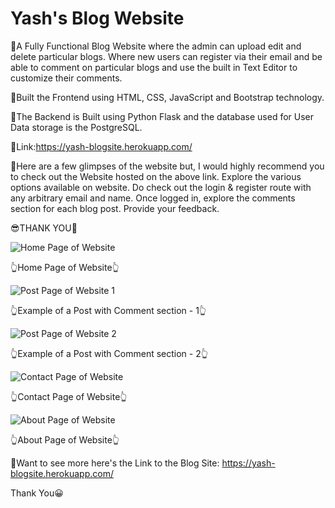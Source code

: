 # Yash's Blog Website

🌟A Fully Functional Blog Website where the admin can upload edit and delete particular blogs. 
Where new users can register via their email and be able to comment on particular blogs and use the built in Text Editor to customize their comments.

🌟Built the Frontend using HTML, CSS, JavaScript and Bootstrap technology.

🌟The Backend is Built using Python Flask and the database used for User Data storage is the PostgreSQL.

🌟Link:https://yash-blogsite.herokuapp.com/

🌟Here are a few glimpses of the website but, I would highly recommend you to check out the Website hosted on the above link. Explore the various options available on website. Do check out the login & register route with any arbitrary email and name. Once logged in, explore the comments section for each blog post. Provide your feedback.

😎THANK YOU👋

![Home Page of Website](https://user-images.githubusercontent.com/88725274/192105205-6fb05b3b-3345-4904-a6b1-86d4dc569ef2.jpg)

👆Home Page of Website👆

![Post Page of Website 1](https://user-images.githubusercontent.com/88725274/192105250-d6d443f3-bbe0-4b9e-8224-805b98441121.jpg)

👆Example of a Post with Comment section - 1👆

![Post Page of Website 2](https://user-images.githubusercontent.com/88725274/192105280-110940f3-359a-4e77-a0ff-9d33be1744d4.jpg)

👆Example of a Post with Comment section - 2👆

![Contact Page of Website](https://user-images.githubusercontent.com/88725274/192105316-11ee683a-03c3-48d3-8dfb-40c754b7f8d9.jpg)

👆Contact Page of Website👆

![About Page of Website](https://user-images.githubusercontent.com/88725274/192105345-88d606b4-cd74-4f6c-92dc-409429069ad5.jpg)

👆About Page of Website👆

🌟Want to see more here's the Link to the Blog Site: https://yash-blogsite.herokuapp.com/

Thank You😀
